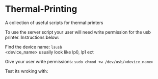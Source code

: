 # Thermal-Printing
A collection of useful scripts for thermal printers  
  
To use the server script your user will need write permission for the usb printer. Instructions below:  
    
Find the device name:
```lsusb```  
<device_name> usually look like lp0, lp1 ect  
  
Give your user write permissions:
```sudo chmod +w /dev/usb/<device_name>```  
  
Test its wroking with:  
```echo "Hello World" > /dev/usb/<device_name>  


